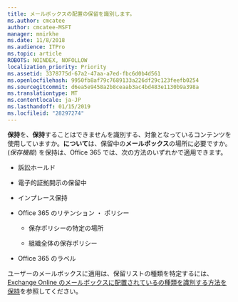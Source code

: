 ```yaml
---
title: メールボックスの配置の保留を識別します。
ms.author: cmcatee
author: cmcatee-MSFT
manager: mnirkhe
ms.date: 11/8/2018
ms.audience: ITPro
ms.topic: article
ROBOTS: NOINDEX, NOFOLLOW
localization_priority: Priority
ms.assetid: 3378775d-67a2-47aa-a7ed-fbc6d0b4d561
ms.openlocfilehash: 9950fb8af79c7689133a226df29c123feefb0254
ms.sourcegitcommit: d6ea5e9458a2b8ceaab3ac4bd483e1130b9a398a
ms.translationtype: MT
ms.contentlocale: ja-JP
ms.lasthandoff: 01/15/2019
ms.locfileid: "28297274"
---
```

**保持**を、**保持**することはできませんを識別する、対象となっているコンテンツを使用していますか。**について**は、保留中の**メールボックス**の場所に必要ですか。(*保存機能*) を保持は、Office 365 では、次の方法のいずれかで適用できます。 
  
- 訴訟ホールド 
    
- 電子的証拠開示の保留中
    
- インプレース保持
    
- Office 365 のリテンション ・ ポリシー 
    
  - 保存ポリシーの特定の場所
    
  - 組織全体の保存ポリシー
    
- Office 365 のラベル
    
ユーザーのメールボックスに適用は、保留リストの種類を特定するには、 [Exchange Online のメールボックスに配置されているの種類を識別する方法を保持](https://docs.microsoft.com/en-us/office365/securitycompliance/identify-a-hold-on-an-exchange-online-mailbox)を参照してください。
  

